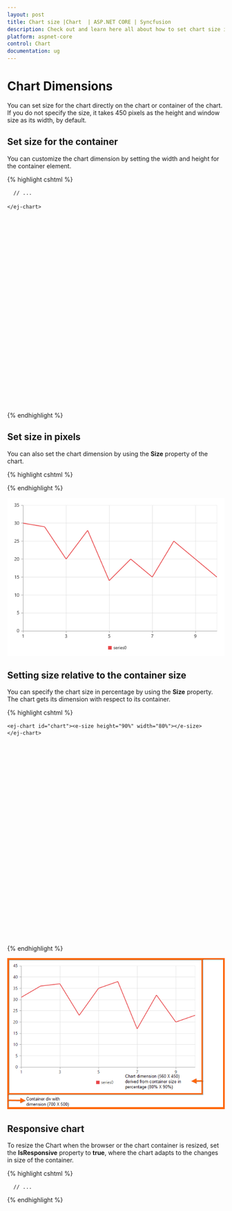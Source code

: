 ```yaml
---
layout: post
title: Chart size |Chart  | ASP.NET CORE | Syncfusion
description: Check out and learn here all about how to set chart size in chart dimensions of Syncfusion Chart and much more.
platform: aspnet-core
control: Chart
documentation: ug
---
```


# Chart Dimensions

You can set size for the chart directly on the chart or container of the chart. If you do not specify the size, it takes 450 pixels as the height and window size as its width, by default. 

## Set size for the container

You can customize the chart dimension by setting the width and height for the container element. 

{% highlight cshtml %}

  <div id="container" style="width:820px; height:500px;">
    <ej-chart id="chart" load="onchartload">
      
      // ...

    </ej-chart>
  </div>

{% endhighlight %}


## Set size in pixels

You can also set the chart dimension by using the **Size** property of the chart. 

{% highlight cshtml %}

<ej-chart id="chart"><e-size height="450" width="600"></e-size>
</ej-chart>

{% endhighlight %}

![size property of the chart.](Chart-Dimensions_images/Chart-Dimensions_img1.png)

## Setting size relative to the container size

You can specify the chart size in percentage by using the **Size** property. The chart gets its dimension with respect to its container.

{% highlight cshtml %}

 <div id="container" style="width:700px; height:500px">
    
    <ej-chart id="chart"><e-size height="90%" width="80%"></e-size>
    </ej-chart>

  </div>

{% endhighlight %}

![dimension with respect to its container.](Chart-Dimensions_images/Chart-Dimensions_img2.png)


## Responsive chart

To resize the Chart when the browser or the chart container is resized, set the **IsResponsive** property to **true**, where the chart adapts to the changes in size of the container.

{% highlight cshtml %}

<ej-chart id="chart" is-responsive="true">
   
      // ...

</ej-chart>

{% endhighlight %}